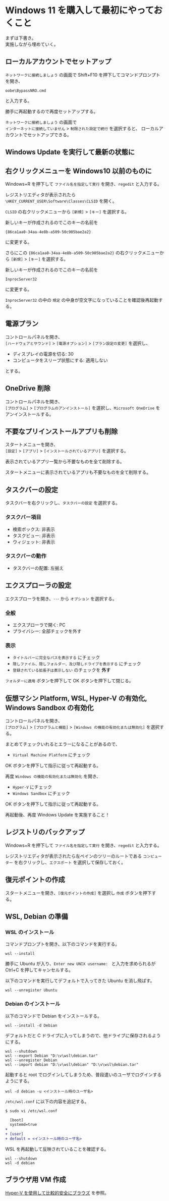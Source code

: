 # Windows 11 を購入して最初にやっておくこと

まずは下書き。  
実施しながら埋めていく。

## ローカルアカウントでセットアップ
`ネットワークに接続しましょう` の画面で Shift+F10 を押下してコマンドプロンプトを開き、
```
oobe\BypassNRO.cmd
```
と入力する。

勝手に再起動するので再度セットアップする。

`ネットワークに接続しましょう` の画面で  
`インターネットに接続していません` > `制限された設定で続行` を選択すると、
ローカルアカウントでセットアップできる。

## Windows Update を実行して最新の状態に

## 右クリックメニューを Windows10 以前のものに
Windows+R を押下して `ファイル名を指定して実行` を開き、`regedit` と入力する。

レジストリエディタが表示されたら  
`\HKEY_CURRENT_USER\Software\Classes\CLSID` を開く。

`CLSID` の右クリックメニューから `[新規]` > `[キー]` を選択する。

新しいキーが作成されるのでこのキーの名前を

```
{86ca1aa0-34aa-4e8b-a509-50c905bae2a2}
```

に変更する。

さらにこの `{86ca1aa0-34aa-4e8b-a509-50c905bae2a2}` の右クリックメニューから `[新規]` > `[キー]` を選択する。

新しいキーが作成されるのでこのキーの名前を

```
InprocServer32
```

に変更する。

`InprocServer32` の中の `規定` の中身が空文字になっていることを確認後再起動する。

## 電源プラン
コントロールパネルを開き、  
`[ハードウェアとサウンド]` > `[電源オプション]` > `[プラン設定の変更]` を選択し、

* ディスプレイの電源を切る: 30
* コンピュータをスリープ状態にする: 適用しない

とする。

## OneDrive 削除
コントロールパネルを開き、  
`[プログラム]` > `[プログラムのアンインストール]` を選択し、`Microsoft OneDrive` をアンインストールする。

## 不要なプリインストールアプリも削除
スタートメニューを開き、  
`[設定]` > `[アプリ]` > `[インストールされているアプリ]` を選択する。

表示されているアプリ一覧から不要なものを全て削除する。

スタートメニューに表示されているアプリも不要なものを全て削除する。

## タスクバーの設定
タスクバーを右クリックし、`タスクバーの設定` を選択する。

### タスクバー項目
* 検索ボックス: 非表示
* タスクビュー: 非表示
* ウィジェット: 非表示

### タスクバーの動作
* タスクバーの配置: 左揃え

## エクスプローラの設定
エクスプローラを開き、`･･･` から `オプション` を選択する。

### 全般
* エクスプローラで開く: PC
* プライバシー: 全部チェックを外す

### 表示
* `タイトルバーに完全なパスを表示する` にチェック
* `隠しファイル、隠しフォルダー、及び隠しドライブを表示する` にチェック
* `登録されている拡張子は表示しない` のチェックを **外す**

`フォルダーに適用` ボタンを押下して OK ボタンを押下して閉じる。

## 仮想マシン Platform, WSL, Hyper-V の有効化, Windows Sandbox の有効化
コントロールパネルを開き、  
`[プログラム]` > `[プログラムと機能]` > `[Windows の機能の有効化または無効化]` を選択する。


まとめてチェックいれるとエラーになることがあるので、

* `Virtual Machine Platform` にチェック

OK ボタンを押下して指示に従って再起動する。

再度 `Windows の機能の有効化または無効化` を開き、

* `Hyper-V` にチェック
* `Windows Sandbox` にチェック

OK ボタンを押下して指示に従って再起動する。

再起動後、再度 Windows Update を実施すること！

## レジストリのバックアップ
Windows+R を押下して `ファイル名を指定して実行` を開き、`regedit` と入力する。

レジストリエディタが表示されたら左ペインのツリーのルートである `コンピューター` を右クリックし、`エクスポート` を選択して保存しておく。

## 復元ポイントの作成
スタートメニューを開き、`[復元ポイントの作成]` を選択し `作成` ボタンを押下する。



## WSL, Debian の準備

### WSL のインストール
コマンドプロンプトを開き、以下のコマンドを実行する。
```
wsl --install
```
勝手に Ubuntu が入り、`Enter new UNIX username: ` と入力を求められるが Ctrl+C を押してキャンセルする。

以下のコマンドを実行してデフォルトで入ってきた Ubuntu を消し飛ばす。
```
wsl --unregister Ubuntu
```

### Debian のインストール
以下のコマンドで Debian をインストールする。
```
wsl --install -d Debian
```
デフォルトだと C ドライブに入ってしまうので、他ドライブに保存されるようにする。
```
wsl --shutdown
wsl --export Debian "D:\v\wsl\debian.tar"
wsl --unregister Debian
wsl --import debian "D:\v\wsl\debian" "D:\v\wsl\debian.tar"
```
起動すると root でログインしてしまうため、普段遣いのユーザでログインするようにする。
```
wsl -d debian -u <インストール時のユーザ名>
```

`/etc/wsl.conf` に以下の内容を追記する。
```sh
$ sudo vi /etc/wsl.conf
```
```diff
  [boot]
  systemd=true
+
+ [user]
+ default = <インストール時のユーザ名>
```

WSL  を再起動して反映されていることを確認する。
```
wsl --shutdown
wsl -d debian
```

## ブラウザ用 VM 作成
[Hyper-V を使用して比較的安全にブラウズ](/misc/hyperv-websandbox.md) を参照。
